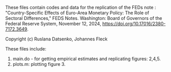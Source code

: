 These files contain codes and data for the replication of the FEDs note : 
"Country-Specific Effects of Euro-Area Monetary Policy: The Role of Sectoral Differences," FEDS Notes. 
Washington: Board of Governors of the Federal Reserve System, November 12, 2024, https://doi.org/10.17016/2380-7172.3649.

Copyright (c) Ruslana Datsenko, Johannes Fleck

These files include:

1) main.do - for getting empirical estimates and replicating figures: 2,4,5.
2) plots.m: plotting figure 3.
